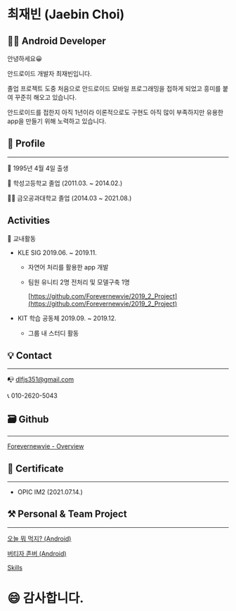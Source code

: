 # 최재빈 (Jaebin Choi)

## 👨‍💻 Android Developer

안녕하세요😀   

안드로이드 개발자 최재빈입니다.

졸업 프로젝트 도중 처음으로 안드로이드 모바일 프로그래밍을 접하게 되었고 흥미를 붙여 꾸준히 해오고 있습니다.

안드로이드를 접한지 아직 1년이라 이론적으로도 구현도 아직 많이 부족하지만 유용한 app을 만들기 위해 노력하고 있습니다.

## 👦 Profile

---

👶  1995년 4월 4일 출생

🏫  학성고등학교 졸업 (2011.03. ~ 2014.02.)

👨‍🎓  금오공과대학교 졸업 (2014.03 ~ 2021.08.)

## **Activities**

🏫 교내활동

- KLE SIG 2019.06. ~ 2019.11.

     - 자연어 처리를 활용한 app 개발

     - 팀원 유니티 2명 전처리 및 모델구축 1명

       [https://github.com/Forevernewvie/2019_2_Project](https://github.com/Forevernewvie/2019_2_Project)

- KIT 학습 공동체 2019.09. ~ 2019.12.

     - 그룹 내 스터디 활동

## 💡 Contact

---

📭  dlfjs351@gmail.com 

📞  010-2620-5043

  

## 🗃 Github

---

[Forevernewvie - Overview](https://github.com/Forevernewvie/)

## 📑 Certificate

---

- OPIC IM2 (2021.07.14.)

## ⚒ Personal & Team Project

---

[오늘 뭐 먹지? (Android)](https://www.notion.so/Android-00d38fcfaf0346ea9d46f6992c419fd8)

[버티자 존버 (Android)](https://www.notion.so/Android-461ceb9d10974dcea999e306904e107e)

[Skills](https://www.notion.so/77eeab259b55489d9d095457414ce201)

# 😄 감사합니다.
